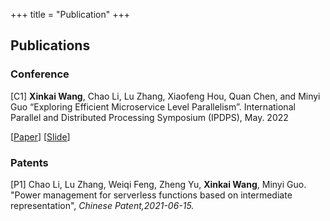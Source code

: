 +++
title = "Publication"
+++

## Publications 

### Conference
[C1] **Xinkai Wang**, Chao Li, Lu Zhang, Xiaofeng Hou, Quan Chen, and Minyi Guo “Exploring Efficient Microservice Level Parallelism”. International Parallel and Distributed Processing Symposium (IPDPS), May. 2022

[[Paper](/xinkai_exploring_efficient_ipdps2022.pdf)] [[Slide](/ipdps22_session7_xinkai.pdf)]

<!-- ### Journal
[J1] TBD -->

<!-- ### Preprint 
[P1] Lu Zhang, Chao Li, **Xinkai Wang**, Weiqi Feng, Zheng Yu, and Minyi Guo, "ABC: Power Management for Serverless Functions". (Submitted to ICPP 2022)

[P2] Lu Zhang, Chao Li, Yechen Xu, Lingyu Sun, **Xinkai Wang**, Xiaofeng Hou, Quan Chen, Minyi Guo, "ABC: Power Synchronization for Serverless Functions". (Submitted to SC 2022) -->

### Patents
[P1] Chao Li, Lu Zhang, Weiqi Feng, Zheng Yu, **Xinkai Wang**, Minyi Guo. "Power management for serverless functions based on intermediate representation", *Chinese Patent,2021-06-15.*